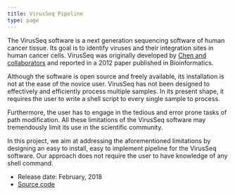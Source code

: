 ```yaml
---
title: VirusSeq Pipeline
type: page
---
```


The VirusSeq software is a next generation sequencing software of human cancer tissue. Its goal is to identify viruses and their integration sites in human cancer cells. VirusSeq was originally developed by [Chen and collaborators](https://academic.oup.com/bioinformatics/article/29/2/266/202055 "VirusSeq: software to identify viruses and their integration sites using next-generation sequencing of human cancer tissue") and reported in a 2012 paper published in Bioinformatics. 

Although the software is open source and freely available, its installation is not at the ease of the novice user. VirusSeq has not been designed to effectively and efficiently process multiple samples. In its present shape, it requires the user to write a shell script to every single sample to process. 

Furthermore, the user has to engage in the tedious and error prone tasks of path modification. All these limitations of the VirusSeq software may tremendously limit its use in the scientific community. 

In this project, we aim at addressing the aforementioned limitations by designing an easy to install, easy to implement pipeline for the VirusSeq software. Our approach does not require the user to have knowledge of any shell command.

* Release date: February, 2018
* [Source code](https://github.com/rosericazondekon/virusSeqPipeline)
